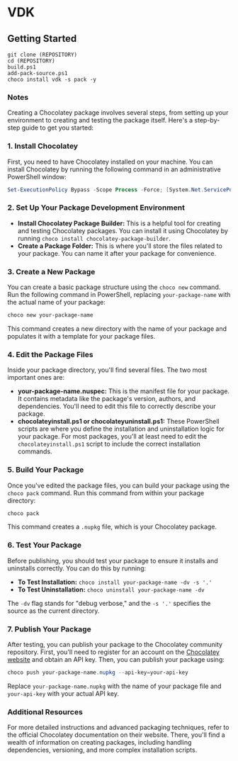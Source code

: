 # VDK

## Getting Started

```
git clone (REPOSITORY)
cd (REPOSITORY)
build.ps1
add-pack-source.ps1
choco install vdk -s pack -y
```

### Notes

Creating a Chocolatey package involves several steps, from setting up your environment to creating and testing the package itself. Here's a step-by-step guide to get you started:

### 1. Install Chocolatey
First, you need to have Chocolatey installed on your machine. You can install Chocolatey by running the following command in an administrative PowerShell window:

```powershell
Set-ExecutionPolicy Bypass -Scope Process -Force; [System.Net.ServicePointManager]::SecurityProtocol = [System.Net.ServicePointManager]::SecurityProtocol -bor 3072; iex ((New-Object System.Net.WebClient).DownloadString('https://chocolatey.org/install.ps1'))
```

### 2. Set Up Your Package Development Environment
- **Install Chocolatey Package Builder:** This is a helpful tool for creating and testing Chocolatey packages. You can install it using Chocolatey by running `choco install chocolatey-package-builder`.
- **Create a Package Folder:** This is where you'll store the files related to your package. You can name it after your package for convenience.

### 3. Create a New Package
You can create a basic package structure using the `choco new` command. Run the following command in PowerShell, replacing `your-package-name` with the actual name of your package:

```powershell
choco new your-package-name
```

This command creates a new directory with the name of your package and populates it with a template for your package files.

### 4. Edit the Package Files
Inside your package directory, you'll find several files. The two most important ones are:

- **your-package-name.nuspec:** This is the manifest file for your package. It contains metadata like the package's version, authors, and dependencies. You'll need to edit this file to correctly describe your package.
- **chocolateyinstall.ps1 or chocolateyuninstall.ps1:** These PowerShell scripts are where you define the installation and uninstallation logic for your package. For most packages, you'll at least need to edit the `chocolateyinstall.ps1` script to include the correct installation commands.

### 5. Build Your Package
Once you've edited the package files, you can build your package using the `choco pack` command. Run this command from within your package directory:

```powershell
choco pack
```

This command creates a `.nupkg` file, which is your Chocolatey package.

### 6. Test Your Package
Before publishing, you should test your package to ensure it installs and uninstalls correctly. You can do this by running:

- **To Test Installation:** `choco install your-package-name -dv -s '.'`
- **To Test Uninstallation:** `choco uninstall your-package-name -dv`

The `-dv` flag stands for "debug verbose," and the `-s '.'` specifies the source as the current directory.

### 7. Publish Your Package
After testing, you can publish your package to the Chocolatey community repository. First, you'll need to register for an account on the [Chocolatey website](https://chocolatey.org/) and obtain an API key. Then, you can publish your package using:

```powershell
choco push your-package-name.nupkg --api-key=your-api-key
```

Replace `your-package-name.nupkg` with the name of your package file and `your-api-key` with your actual API key.

### Additional Resources
For more detailed instructions and advanced packaging techniques, refer to the official Chocolatey documentation on their website. There, you'll find a wealth of information on creating packages, including handling dependencies, versioning, and more complex installation scripts.